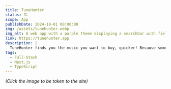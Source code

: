 ```yaml
---
title: TuneHunter
status: 🏗️
scope: App
publishDate: 2024-10-01 00:00:00
img: /assets/tunehunter.webp
img_alt: A web app with a purple theme displaying a searchbar with fields for Arist and Song and a table with suggestions.
link: https://tunehunter.app
description: |
  TuneHunter finds you the music you want to buy, quicker! Because sometimes it's all about saving those precious seconds between tab cycles 🕜
tags:
  - Full-Stack
  - Next.js
  - TypeScript
---
```


_(Click the image to be taken to the site)_
